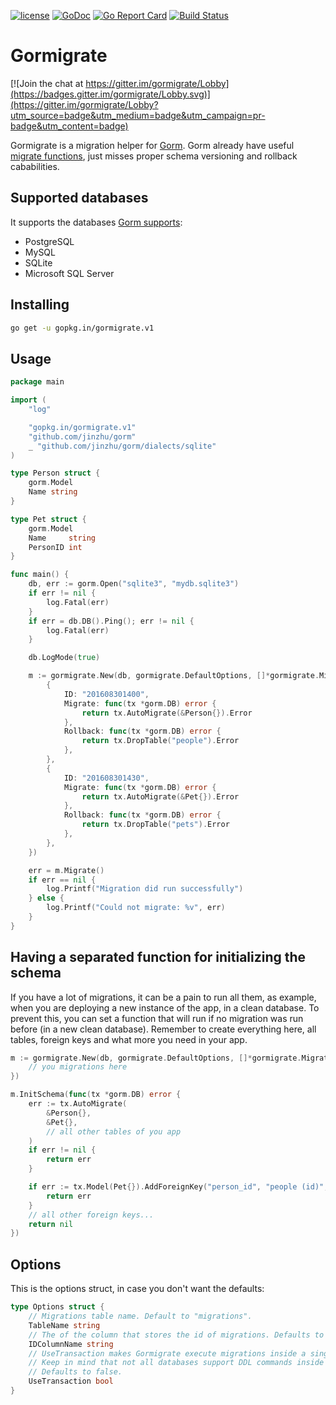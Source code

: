 [![license](https://img.shields.io/github/license/mashape/apistatus.svg?maxAge=2592000)](https://github.com/go-gormigrate/gormigrate/blob/master/LICENSE)
[![GoDoc](https://godoc.org/gopkg.in/gormigrate.v1?status.svg)](https://godoc.org/gopkg.in/gormigrate.v1)
[![Go Report Card](https://goreportcard.com/badge/gopkg.in/gormigrate.v1)](https://goreportcard.com/report/gopkg.in/gormigrate.v1)
[![Build Status](https://travis-ci.org/go-gormigrate/gormigrate.svg?branch=master)](https://travis-ci.org/go-gormigrate/gormigrate)

# Gormigrate

[![Join the chat at https://gitter.im/gormigrate/Lobby](https://badges.gitter.im/gormigrate/Lobby.svg)](https://gitter.im/gormigrate/Lobby?utm_source=badge&utm_medium=badge&utm_campaign=pr-badge&utm_content=badge)

Gormigrate is a migration helper for [Gorm][gorm].
Gorm already have useful [migrate functions][gormmigrate], just misses
proper schema versioning and rollback cababilities.

## Supported databases

It supports the databases [Gorm supports][gormdatabases]:

- PostgreSQL
- MySQL
- SQLite
- Microsoft SQL Server

## Installing

```bash
go get -u gopkg.in/gormigrate.v1
```

## Usage

```go
package main

import (
	"log"

	"gopkg.in/gormigrate.v1"
	"github.com/jinzhu/gorm"
	_ "github.com/jinzhu/gorm/dialects/sqlite"
)

type Person struct {
	gorm.Model
	Name string
}

type Pet struct {
	gorm.Model
	Name     string
	PersonID int
}

func main() {
	db, err := gorm.Open("sqlite3", "mydb.sqlite3")
	if err != nil {
		log.Fatal(err)
	}
	if err = db.DB().Ping(); err != nil {
		log.Fatal(err)
	}

	db.LogMode(true)

	m := gormigrate.New(db, gormigrate.DefaultOptions, []*gormigrate.Migration{
		{
			ID: "201608301400",
			Migrate: func(tx *gorm.DB) error {
				return tx.AutoMigrate(&Person{}).Error
			},
			Rollback: func(tx *gorm.DB) error {
				return tx.DropTable("people").Error
			},
		},
		{
			ID: "201608301430",
			Migrate: func(tx *gorm.DB) error {
				return tx.AutoMigrate(&Pet{}).Error
			},
			Rollback: func(tx *gorm.DB) error {
				return tx.DropTable("pets").Error
			},
		},
	})

    err = m.Migrate()
    if err == nil {
		log.Printf("Migration did run successfully")
    } else {
		log.Printf("Could not migrate: %v", err)
    }
}
```

## Having a separated function for initializing the schema

If you have a lot of migrations, it can be a pain to run all them, as example,
when you are deploying a new instance of the app, in a clean database.
To prevent this, you can set a function that will run if no migration was run
before (in a new clean database). Remember to create everything here, all tables,
foreign keys and what more you need in your app.

```go
m := gormigrate.New(db, gormigrate.DefaultOptions, []*gormigrate.Migration{
    // you migrations here
})

m.InitSchema(func(tx *gorm.DB) error {
	err := tx.AutoMigrate(
		&Person{},
		&Pet{},
		// all other tables of you app
	)
	if err != nil {
		return err
	}

	if err := tx.Model(Pet{}).AddForeignKey("person_id", "people (id)", "RESTRICT", "RESTRICT").Error; err != nil {
		return err
	}
	// all other foreign keys...
	return nil
})
```

## Options

This is the options struct, in case you don't want the defaults:

```go
type Options struct {
	// Migrations table name. Default to "migrations".
	TableName string
	// The of the column that stores the id of migrations. Defaults to "id".
	IDColumnName string
	// UseTransaction makes Gormigrate execute migrations inside a single transaction.
	// Keep in mind that not all databases support DDL commands inside transactions.
	// Defaults to false.
	UseTransaction bool
}
```

[gorm]: http://jinzhu.me/gorm/
[gormmigrate]: http://jinzhu.me/gorm/database.html#migration
[gormdatabases]: http://jinzhu.me/gorm/database.html#connecting-to-a-database
